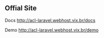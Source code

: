 Offial Site 
-
Docs <a href="http://acl-laravel.webhost.vix.br/docs">http://acl-laravel.webhost.vix.br/docs</a>

Demo <a href="http://acl-laravel.webhost.vix.br/demo">http://acl-laravel.webhost.vix.br/demo</a>
